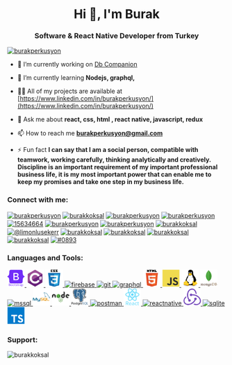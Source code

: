 <h1 align="center">Hi 👋, I'm Burak</h1>
<h3 align="center">Software & React Native Developer from Turkey</h3>

<p align="left"> <a href="https://twitter.com/burakperkusyon" target="blank"><img src="https://img.shields.io/twitter/follow/burakperkusyon?logo=twitter&style=for-the-badge" alt="burakperkusyon" /></a> </p>

- 🔭 I’m currently working on [Db Companion](https://play.google.com/store/apps/details?id=com.dbcompanion&hl=tr)

- 🌱 I’m currently learning **Nodejs, graphql,**

- 👨‍💻 All of my projects are available at [https://www.linkedin.com/in/burakperkusyon/](https://www.linkedin.com/in/burakperkusyon/)

- 💬 Ask me about **react, css, html , react native, javascript, redux**

- 📫 How to reach me **burakperkusyon@gmail.com**

- ⚡ Fun fact **I can say that I am a social person, compatible with teamwork, working carefully, thinking analytically and creatively. Discipline is an important requirement of my important professional business life, it is my most important power that can enable me to keep my promises and take one step in my business life.**

<h3 align="left">Connect with me:</h3>
<p align="left">
<a href="https://codepen.io/burakperkusyon" target="blank"><img align="center" src="https://cdn.jsdelivr.net/npm/simple-icons@3.0.1/icons/codepen.svg" alt="burakperkusyon" height="30" width="40" /></a>
<a href="https://dev.to/burakkoksal" target="blank"><img align="center" src="https://cdn.jsdelivr.net/npm/simple-icons@3.0.1/icons/dev-dot-to.svg" alt="burakkoksal" height="30" width="40" /></a>
<a href="https://twitter.com/burakperkusyon" target="blank"><img align="center" src="https://cdn.jsdelivr.net/npm/simple-icons@3.0.1/icons/twitter.svg" alt="burakperkusyon" height="30" width="40" /></a>
<a href="https://linkedin.com/in/burakperkusyon" target="blank"><img align="center" src="https://cdn.jsdelivr.net/npm/simple-icons@3.0.1/icons/linkedin.svg" alt="burakperkusyon" height="30" width="40" /></a>
<a href="https://stackoverflow.com/users/15634664" target="blank"><img align="center" src="https://cdn.jsdelivr.net/npm/simple-icons@3.0.1/icons/stackoverflow.svg" alt="15634664" height="30" width="40" /></a>
<a href="https://fb.com/burakperkusyon" target="blank"><img align="center" src="https://cdn.jsdelivr.net/npm/simple-icons@3.0.1/icons/facebook.svg" alt="burakperkusyon" height="30" width="40" /></a>
<a href="https://instagram.com/burakperkusyon" target="blank"><img align="center" src="https://cdn.jsdelivr.net/npm/simple-icons@3.0.1/icons/instagram.svg" alt="burakperkusyon" height="30" width="40" /></a>
<a href="https://dribbble.com/burakkoksal" target="blank"><img align="center" src="https://cdn.jsdelivr.net/npm/simple-icons@3.0.1/icons/dribbble.svg" alt="burakkoksal" height="30" width="40" /></a>
<a href="https://medium.com/@limonlusekerr" target="blank"><img align="center" src="https://cdn.jsdelivr.net/npm/simple-icons@3.0.1/icons/medium.svg" alt="@limonlusekerr" height="30" width="40" /></a>
<a href="https://www.codechef.com/users/burakkoksal" target="blank"><img align="center" src="https://cdn.jsdelivr.net/npm/simple-icons@3.1.0/icons/codechef.svg" alt="burakkoksal" height="30" width="40" /></a>
<a href="https://www.hackerrank.com/burakkoksal" target="blank"><img align="center" src="https://cdn.jsdelivr.net/npm/simple-icons@3.0.1/icons/hackerrank.svg" alt="burakkoksal" height="30" width="40" /></a>
<a href="https://codeforces.com/profile/burakkoksal" target="blank"><img align="center" src="https://cdn.jsdelivr.net/npm/simple-icons@3.0.1/icons/codeforces.svg" alt="burakkoksal" height="30" width="40" /></a>
<a href="https://www.topcoder.com/members/burakkoksal" target="blank"><img align="center" src="https://cdn.jsdelivr.net/npm/simple-icons@3.0.1/icons/topcoder.svg" alt="burakkoksal" height="30" width="40" /></a>
<a href="https://discord.gg/#0893" target="blank"><img align="center" src="https://cdn.jsdelivr.net/npm/simple-icons@3.0.1/icons/discord.svg" alt="#0893" height="30" width="40" /></a>
</p>

<h3 align="left">Languages and Tools:</h3>
<p align="left"> <a href="https://getbootstrap.com" target="_blank"> <img src="https://raw.githubusercontent.com/devicons/devicon/master/icons/bootstrap/bootstrap-plain-wordmark.svg" alt="bootstrap" width="40" height="40"/> </a> <a href="https://www.w3schools.com/cs/" target="_blank"> <img src="https://raw.githubusercontent.com/devicons/devicon/master/icons/csharp/csharp-original.svg" alt="csharp" width="40" height="40"/> </a> <a href="https://www.w3schools.com/css/" target="_blank"> <img src="https://raw.githubusercontent.com/devicons/devicon/master/icons/css3/css3-original-wordmark.svg" alt="css3" width="40" height="40"/> </a> <a href="https://firebase.google.com/" target="_blank"> <img src="https://www.vectorlogo.zone/logos/firebase/firebase-icon.svg" alt="firebase" width="40" height="40"/> </a> <a href="https://git-scm.com/" target="_blank"> <img src="https://www.vectorlogo.zone/logos/git-scm/git-scm-icon.svg" alt="git" width="40" height="40"/> </a> <a href="https://graphql.org" target="_blank"> <img src="https://www.vectorlogo.zone/logos/graphql/graphql-icon.svg" alt="graphql" width="40" height="40"/> </a> <a href="https://www.w3.org/html/" target="_blank"> <img src="https://raw.githubusercontent.com/devicons/devicon/master/icons/html5/html5-original-wordmark.svg" alt="html5" width="40" height="40"/> </a> <a href="https://developer.mozilla.org/en-US/docs/Web/JavaScript" target="_blank"> <img src="https://raw.githubusercontent.com/devicons/devicon/master/icons/javascript/javascript-original.svg" alt="javascript" width="40" height="40"/> </a> <a href="https://www.linux.org/" target="_blank"> <img src="https://raw.githubusercontent.com/devicons/devicon/master/icons/linux/linux-original.svg" alt="linux" width="40" height="40"/> </a> <a href="https://www.mongodb.com/" target="_blank"> <img src="https://raw.githubusercontent.com/devicons/devicon/master/icons/mongodb/mongodb-original-wordmark.svg" alt="mongodb" width="40" height="40"/> </a> <a href="https://www.microsoft.com/en-us/sql-server" target="_blank"> <img src="https://cdn.worldvectorlogo.com/logos/microsoft-sql-server.svg" alt="mssql" width="40" height="40"/> </a> <a href="https://www.mysql.com/" target="_blank"> <img src="https://raw.githubusercontent.com/devicons/devicon/master/icons/mysql/mysql-original-wordmark.svg" alt="mysql" width="40" height="40"/> </a> <a href="https://nodejs.org" target="_blank"> <img src="https://raw.githubusercontent.com/devicons/devicon/master/icons/nodejs/nodejs-original-wordmark.svg" alt="nodejs" width="40" height="40"/> </a> <a href="https://www.postgresql.org" target="_blank"> <img src="https://raw.githubusercontent.com/devicons/devicon/master/icons/postgresql/postgresql-original-wordmark.svg" alt="postgresql" width="40" height="40"/> </a> <a href="https://postman.com" target="_blank"> <img src="https://www.vectorlogo.zone/logos/getpostman/getpostman-icon.svg" alt="postman" width="40" height="40"/> </a> <a href="https://reactjs.org/" target="_blank"> <img src="https://raw.githubusercontent.com/devicons/devicon/master/icons/react/react-original-wordmark.svg" alt="react" width="40" height="40"/> </a> <a href="https://reactnative.dev/" target="_blank"> <img src="https://reactnative.dev/img/header_logo.svg" alt="reactnative" width="40" height="40"/> </a> <a href="https://redux.js.org" target="_blank"> <img src="https://raw.githubusercontent.com/devicons/devicon/master/icons/redux/redux-original.svg" alt="redux" width="40" height="40"/> </a> <a href="https://www.sqlite.org/" target="_blank"> <img src="https://www.vectorlogo.zone/logos/sqlite/sqlite-icon.svg" alt="sqlite" width="40" height="40"/> </a> <a href="https://www.typescriptlang.org/" target="_blank"> <img src="https://raw.githubusercontent.com/devicons/devicon/master/icons/typescript/typescript-original.svg" alt="typescript" width="40" height="40"/> </a> </p>

<h3 align="left">Support:</h3>
<p><a href="https://www.buymeacoffee.com/burakkoksal"> <img align="left" src="https://cdn.buymeacoffee.com/buttons/v2/default-yellow.png" height="50" width="210" alt="burakkoksal" /></a></p><br><br>
